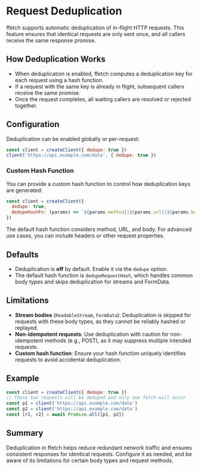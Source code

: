 # Request Deduplication

ffetch supports automatic deduplication of in-flight HTTP requests. This feature ensures that identical requests are only sent once, and all callers receive the same response promise.

## How Deduplication Works

- When deduplication is enabled, ffetch computes a deduplication key for each request using a hash function.
- If a request with the same key is already in flight, subsequent callers receive the same promise.
- Once the request completes, all waiting callers are resolved or rejected together.

## Configuration

Deduplication can be enabled globally or per-request:

```js
const client = createClient({ dedupe: true })
client('https://api.example.com/data', { dedupe: true })
```

### Custom Hash Function

You can provide a custom hash function to control how deduplication keys are generated:

```js
const client = createClient({
  dedupe: true,
  dedupeHashFn: (params) => `${params.method}|${params.url}|${params.body}`,
})
```

The default hash function considers method, URL, and body. For advanced use cases, you can include headers or other request properties.

## Defaults

- Deduplication is **off** by default. Enable it via the `dedupe` option.
- The default hash function is `dedupeRequestHash`, which handles common body types and skips deduplication for streams and FormData.

## Limitations

- **Stream bodies** (`ReadableStream`, `FormData`): Deduplication is skipped for requests with these body types, as they cannot be reliably hashed or replayed.
- **Non-idempotent requests**: Use deduplication with caution for non-idempotent methods (e.g., POST), as it may suppress multiple intended requests.
- **Custom hash function**: Ensure your hash function uniquely identifies requests to avoid accidental deduplication.

## Example

```js
const client = createClient({ dedupe: true })
// These two requests will be deduped and only one fetch will occur
const p1 = client('https://api.example.com/data')
const p2 = client('https://api.example.com/data')
const [r1, r2] = await Promise.all([p1, p2])
```

## Summary

Deduplication in ffetch helps reduce redundant network traffic and ensures consistent responses for identical requests. Configure it as needed, and be aware of its limitations for certain body types and request methods.
